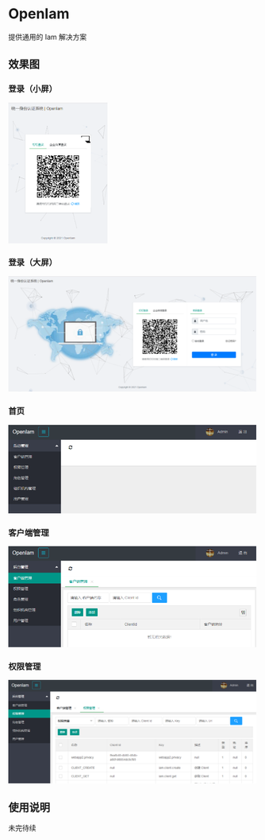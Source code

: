 # OpenIam
提供通用的 Iam 解决方案

## 效果图
### 登录（小屏）
<img src="./Docs/smallScreen.png" width="200" ></img>

### 登录（大屏）
<img src="./Docs/largeScreen.png" width="500" ></img>

### 首页
<img src="./Docs/index.png" width="500" ></img>

### 客户端管理
<img src="./Docs/client.png" width="500" ></img>

### 权限管理
<img src="./Docs/permission.png" width="500" ></img>

## 使用说明
未完待续
